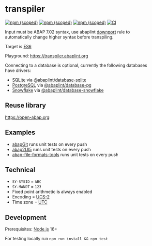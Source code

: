 # transpiler

[![npm (scoped)](https://img.shields.io/npm/v/@abaplint/runtime?label=%40abaplint%2Fruntime)](https://www.npmjs.com/package/@abaplint/runtime)
[![npm (scoped)](https://img.shields.io/npm/v/@abaplint/transpiler?label=%40abaplint%2Ftranspiler)](https://www.npmjs.com/package/@abaplint/transpiler)
[![npm (scoped)](https://img.shields.io/npm/v/@abaplint/transpiler-cli?label=%40abaplint%2Ftranspiler-cli)](https://www.npmjs.com/package/@abaplint/transpiler-cli)
[![CI](https://github.com/abaplint/transpiler/workflows/CI/badge.svg)](https://github.com/abaplint/transpiler/actions)

Input must be ABAP 7.02 syntax, use abaplint [downport](https://rules.abaplint.org/downport/) rule to automatically change higher syntax before transpiling.

Target is [ES6](http://es6-features.org)

Playground: https://transpiler.abaplint.org

Connecting to a database is optional, currently the following databases have drivers:
* [SQLite](https://www.sqlite.org) via [@abaplint/database-sqlite](https://www.npmjs.com/package/@abaplint/database-sqlite)
* [PostgreSQL](https://www.postgresql.org) via [@abaplint/database-pg](https://www.npmjs.com/package/@abaplint/database-pg)
* [Snowflake](https://www.snowflake.com/) via [@abaplint/database-snowflake](https://www.npmjs.com/package/@abaplint/database-snowflake)

## Reuse library

https://open-abap.org

## Examples
* [abapGit](https://github.com/abapGit/abapGit) runs unit tests on every push
* [abap2UI5](https://github.com/abap2UI5/abap2UI5) runs unit tests on every push
* [abap-file-formats-tools](https://github.com/SAP/abap-file-formats-tools) runs unit tests on every push

## Technical
* `SY-SYSID` = `ABC`
* `SY-MANDT` = `123`
* Fixed point arithmetic is always enabled
* Encoding = [UCS-2](https://en.wikipedia.org/wiki/Universal_Coded_Character_Set)
* Time zone = [UTC](https://en.wikipedia.org/wiki/Coordinated_Universal_Time)

## Development

Prerequisites: [Node.js](https://nodejs.org) 16+

For testing locally run `npm run install && npm test`